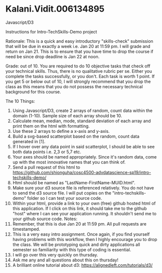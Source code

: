 # Kalani.Vidit.006134895
Javascript/D3

Instructions for Intro-TechSkills-Demo project


Rationale: This is a quick and easy introductory "skills-check" submission that will be due in exactly a week 
i.e. Jan 20 at 11:59 pm. I will grade and return on Jan 21. This is to ensure that you have time to drop the course if need be 
since drop deadline is Jan 22 at noon. 

Grade: out of 10. You are required to do 10 objective tasks that check off your technical skills. Thus, there is no 
qualitative rubric per se. Either you complete the tasks successfully, or you don't. Each task is worth 1 point. If you get 
5 or below out of 10, I will strongly recommend that you drop the class as this means that you do not possess the necessary
technical background for this course. 

The 10 Things:
1. Using Javascript/D3, create 2 arrays of random, count data within the domain (1-10). Sample size of each array 
   should be 10.
2. Calculate mean, median, mode, standard deviation of each array and print them on the html with formatting.
3. Use these 2 arrays to define a x-axis and y-axis.
4. Build a svg-based scatterplot based on the random, count data generated in [1].
5. If I hover over any data point in said scatterplot, I should be able to see both data points i.e. 2,3 or 5,7 etc.
6. Your axes should be named appropriately. Since it's random data, come up with the most innovative names that you can 
   think of.
7. Send a pull request of this html to https://github.com/shionguha/cosc4500-advdatascience-sp19/intro-techskills-demo/
8. Html should be named as "LastName-FirstName-MUID.html".
9. Make sure your d3 source file is referenced relatively. You do not have to send the d3 source file. I will put copies on 
   the "intro-techskills-demo" folder so I can test your source code.
10. Within your html, provide a link to your own (free) github hosted html of this application. If I click on this link, it 
    should take me to the github "host" where I can see your application running. It shouldn't send me to your github source 
    code.
Notes:
1. Remember, that this is due Jan 20 at 11:59 pm. All pull requests are timestamped.
2. This is a very easy intro assignment. Once again, if you find yourself having problems with this workflow, then I highly
   encourage you to drop the class. We will be prototyping quick and dirty applications all semester so familiarity with this 
   type of coding is essential.
3. I will go over this very quickly on thursday.
4. Ask me any and all questions about this on thursday! 
5. A brilliant online tutorial about d3: https://alignedleft.com/tutorials/d3/ 

